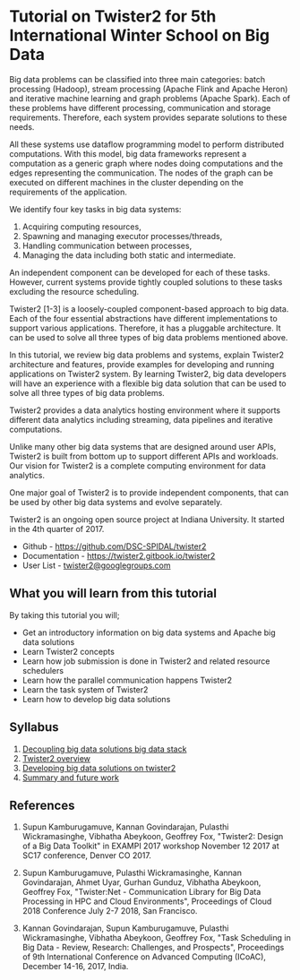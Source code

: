 # Tutorial on Twister2 for 5th International Winter School on Big Data

Big data problems can be classified into three main categories: batch processing (Hadoop), stream processing (Apache Flink and Apache Heron) and iterative machine learning and graph problems (Apache Spark). Each of these problems have different processing, communication and storage requirements. Therefore, each system provides separate solutions to these needs.

All these systems use dataflow programming model to perform distributed computations. With this model, big data frameworks represent a computation as a generic graph where nodes doing computations and the edges representing the communication. The nodes of the graph can be executed on different machines in the cluster depending on the requirements of the application.

We identify four key tasks in big data systems:
1) Acquiring computing resources,
2) Spawning and managing executor processes/threads,
3) Handling communication between processes,
4) Managing the data including both static and intermediate.

An independent component can be developed for each of these tasks. However, current systems provide tightly coupled solutions to these tasks excluding the resource scheduling.

Twister2 [1-3] is a loosely-coupled component-based approach to big data. Each of the four essential abstractions have different implementations to support various applications. Therefore, it has a pluggable architecture. It can be used to solve all three types of big data problems mentioned above.


In this tutorial, we review big data problems and systems,
explain Twister2 architecture and features,
provide examples for developing and running applications
on Twister2 system. By learning Twister2,
big data developers will have an experience with a
flexible big data solution that can be used to
solve all three types of big data problems.

Twister2 provides a data analytics hosting environment where it supports different data analytics
including streaming, data pipelines and iterative computations.

Unlike many other big data systems that are designed around user APIs, Twister2 is built from bottom
up to support different APIs and workloads. Our vision for Twister2 is a complete computing
 environment for data analytics.

One major goal of Twister2 is to provide independent components, that can be used by other
big data systems and evolve separately.

Twister2 is an ongoing open source project at Indiana University. It started in the
4th quarter of 2017.

* Github - https://github.com/DSC-SPIDAL/twister2
* Documentation - https://twister2.gitbook.io/twister2
* User List -  twister2@googlegroups.com


## What you will learn from this tutorial

By taking this tutorial you will;

 * Get an introductory information on big data systems and Apache big data solutions
 * Learn Twister2 concepts
 * Learn how job submission is done in Twister2 and related resource schedulers
 * Learn how the parallel communication happens Twister2
 * Learn the task system of Twister2
 * Learn how to develop big data solutions


## Syllabus

1. [Decoupling big data solutions big data stack](big-data-stack.md)
2. [Twister2 overview](twister2-overview.md)
3. [Developing big data solutions on twister2](developing.md)
4. [Summary and future work](conclusion.md)


## References

1. Supun Kamburugamuve, Kannan Govindarajan, Pulasthi Wickramasinghe, Vibhatha Abeykoon, Geoffrey Fox, "Twister2: Design of a Big Data Toolkit" in  EXAMPI 2017 workshop November 12 2017 at SC17  conference, Denver CO 2017.

2. Supun Kamburugamuve, Pulasthi Wickramasinghe, Kannan Govindarajan, Ahmet Uyar, Gurhan Gunduz, Vibhatha Abeykoon, Geoffrey Fox, "Twister:Net - Communication Library for Big Data Processing in HPC and Cloud Environments", Proceedings of Cloud 2018 Conference July 2-7 2018, San Francisco.

3. Kannan Govindarajan, Supun Kamburugamuve, Pulasthi Wickramasinghe, Vibhatha Abeykoon, Geoffrey Fox, "Task Scheduling in Big Data - Review, Research: Challenges, and Prospects", Proceedings of 9th International Conference on Advanced Computing (ICoAC), December 14-16, 2017, India.
